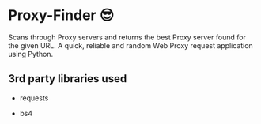 # Proxy-Finder  😎

Scans through Proxy servers and returns the best Proxy server found for the given URL. A quick, reliable and random Web Proxy request application using Python.

## 3rd party libraries used

- requests

- bs4

